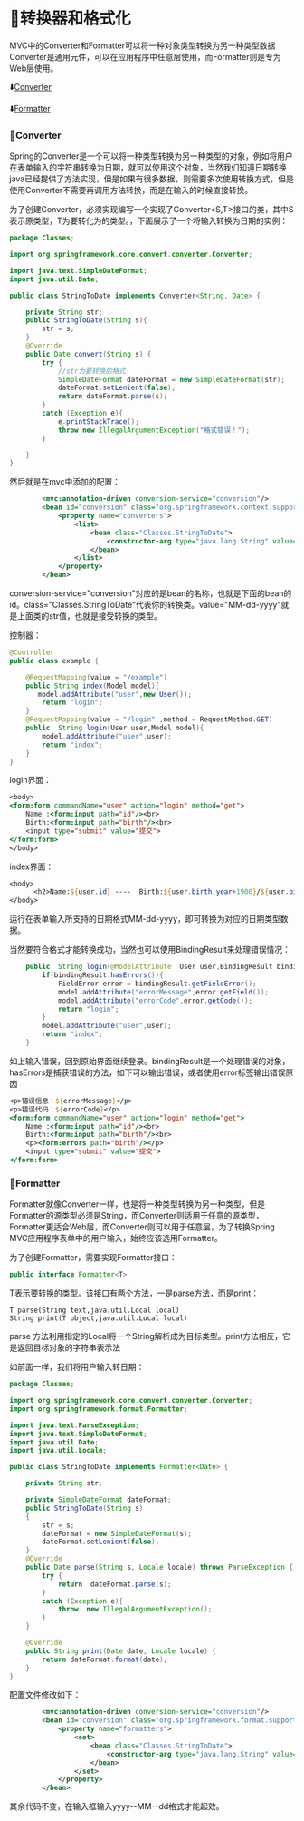 # :dolphin:转换器和格式化 #

MVC中的Converter和Formatter可以将一种对象类型转换为另一种类型数据Converter是通用元件，可以在应用程序中任意层使用，而Formatter则是专为Web层使用。

:arrow_down:[Converter](#a1)

:arrow_down:[Formatter](#a2)

<p id="a1"></p>

### :whale:Converter ###

Spring的Converter是一个可以将一种类型转换为另一种类型的对象，例如将用户在表单输入的字符串转换为日期，就可以使用这个对象，当然我们知道日期转换java已经提供了方法实现，但是如果有很多数据，则需要多次使用转换方式，但是使用Converter不需要再调用方法转换，而是在输入的时候直接转换。

为了创建Converter，必须实现编写一个实现了Converter<S,T>接口的类，其中S表示原类型，T为要转化为的类型。，下面展示了一个将输入转换为日期的实例：

```java
package Classes;

import org.springframework.core.convert.converter.Converter;

import java.text.SimpleDateFormat;
import java.util.Date;

public class StringToDate implements Converter<String, Date> {

    private String str;
    public StringToDate(String s){
        str = s;
    }
    @Override
    public Date convert(String s) {
        try {
            //str为要转换的格式
            SimpleDateFormat dateFormat = new SimpleDateFormat(str);
            dateFormat.setLenient(false);
            return dateFormat.parse(s);
        }
        catch (Exception e){
            e.printStackTrace();
            throw new IllegalArgumentException("格式错误！");
        }

    }
}
```

然后就是在mvc中添加的配置：

```xml
        <mvc:annotation-driven conversion-service="conversion"/>
        <bean id="conversion" class="org.springframework.context.support.ConversionServiceFactoryBean">
            <property name="converters">
                <list>
                    <bean class="Classes.StringToDate">
                        <constructor-arg type="java.lang.String" value="MM-dd-yyyy"/>
                    </bean>
                </list>
            </property>
        </bean>
```

conversion-service="conversion"对应的是bean的名称，也就是下面的bean的id。class="Classes.StringToDate"代表你的转换类。value="MM-dd-yyyy"就是上面类的str值，也就是接受转换的类型。

控制器：

```java
@Controller
public class example {

    @RequestMapping(value = "/example")
    public String index(Model model){
       model.addAttribute("user",new User());
        return "login";
    }
    @RequestMapping(value = "/login" ,method = RequestMethod.GET)
    public  String login(User user,Model model){
        model.addAttribute("user",user);
        return "index";
    }
}
```


login界面：

```jsp
<body>
<form:form commandName="user" action="login" method="get">
    Name :<form:input path="id"/><br>
    Birth:<form:input path="birth"/><br>
    <input type="submit" value="提交">
</form:form>
</body>
```

index界面：

```jsp
<body>
      <h2>Name:${user.id} ----  Birth:${user.birth.year+1900}/${user.birth.month}/${user.birth.date}</h2>
</body>
```

运行在表单输入所支持的日期格式MM-dd-yyyy，即可转换为对应的日期类型数据。

当然要符合格式才能转换成功，当然也可以使用BindingResult来处理错误情况：

```java
    public  String login(@ModelAttribute  User user,BindingResult bindingResult ,Model model ){
        if(bindingResult.hasErrors()){
            FieldError error = bindingResult.getFieldError();
            model.addAttribute("errorMessage",error.getField());
            model.addAttribute("errorCode",error.getCode());
            return "login";
        }
        model.addAttribute("user",user);
        return "index";
    }
```

如上输入错误，回到原始界面继续登录。bindingResult是一个处理错误的对象，hasErrors是捕获错误的方法，如下可以输出错误，或者使用error标签输出错误原因

```jsp
<p>错误信息：${errorMessage}</p>
<p>错误代码：${errorCode}</p>
<form:form commandName="user" action="login" method="get">
    Name :<form:input path="id"/><br>
    Birth:<form:input path="birth"/><br>
    <p><form:errors path="birth"/></p>
    <input type="submit" value="提交">
</form:form>
```

<p id="a2"></p>

### :whale:Formatter ###

Formatter就像Converter一样，也是将一种类型转换为另一种类型，但是Formatter的源类型必须是String，而Converter则适用于任意的源类型，Formatter更适合Web层，而Converter则可以用于任意层，为了转换Spring MVC应用程序表单中的用户输入，始终应该选用Formatter。

为了创建Formatter，需要实现Formatter接口：

```java
public interface Formatter<T>
```

T表示要转换的类型。该接口有两个方法，一是parse方法，而是print：

```
T parse(String text,java.util.Local local)
String print(T object,java.util.Local local)
```

parse 方法利用指定的Local将一个String解析成为目标类型。print方法相反，它是返回目标对象的字符串表示法

如前面一样，我们将用户输入转日期：

```java
package Classes;

import org.springframework.core.convert.converter.Converter;
import org.springframework.format.Formatter;

import java.text.ParseException;
import java.text.SimpleDateFormat;
import java.util.Date;
import java.util.Locale;

public class StringToDate implements Formatter<Date> {

    private String str;

    private SimpleDateFormat dateFormat;
    public StringToDate(String s)
    {
        str = s;
        dateFormat = new SimpleDateFormat(s);
        dateFormat.setLenient(false);
    }
    @Override
    public Date parse(String s, Locale locale) throws ParseException {
        try {
            return  dateFormat.parse(s);
        }
        catch (Exception e){
            throw  new IllegalArgumentException();
        }
    }

    @Override
    public String print(Date date, Locale locale) {
        return dateFormat.format(date);
    }
}

```


配置文件修改如下：

```xml
        <mvc:annotation-driven conversion-service="conversion"/>
        <bean id="conversion" class="org.springframework.format.support.FormattingConversionServiceFactoryBean">
            <property name="formatters">
                <set>
                    <bean class="Classes.StringToDate">
                        <constructor-arg type="java.lang.String" value="yyyy--MM--dd"/>
                    </bean>
                </set>
            </property>
        </bean>
```

其余代码不变，在输入框输入yyyy--MM--dd格式才能起效。




























